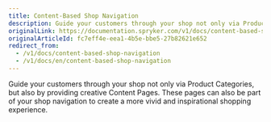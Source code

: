 ```yaml
---
title: Content-Based Shop Navigation
description: Guide your customers through your shop not only via Product Categories, but also by providing creative Content Pages.
originalLink: https://documentation.spryker.com/v1/docs/content-based-shop-navigation
originalArticleId: fc7eff4e-eea1-4b5e-bbe5-27b82621e652
redirect_from:
  - /v1/docs/content-based-shop-navigation
  - /v1/docs/en/content-based-shop-navigation
---
```


Guide your customers through your shop not only via Product Categories, but also by providing creative Content Pages. These pages can also be part of your shop navigation to create a more vivid and inspirational shopping experience.

<!--
**See also:**

* Learn about Navigation module
* Add navigation in the Administration Interface
-->
